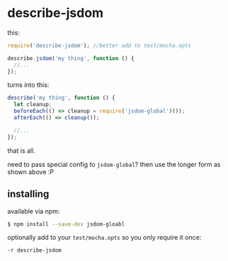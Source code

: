 # describe-jsdom

this:
```js
require('describe-jsdom'); //better add to test/mocha.opts

describe.jsdom('my thing', function () {
  //...
});
```

turns into this:
```js
describe('my thing', function () {
  let cleanup;
  beforeEach(() => cleanup = require('jsdom-global')());
  afterEach(() => cleanup());

  //...
});
```

that is all.

need to pass special config to `jsdom-global`? then use the longer form as shown above :P

## installing

available via npm:
```sh
$ npm install --save-dev jsdom-gloabl
```

optionally add to your `test/mocha.opts` so you only require it once:
```sh
-r describe-jsdom
```
